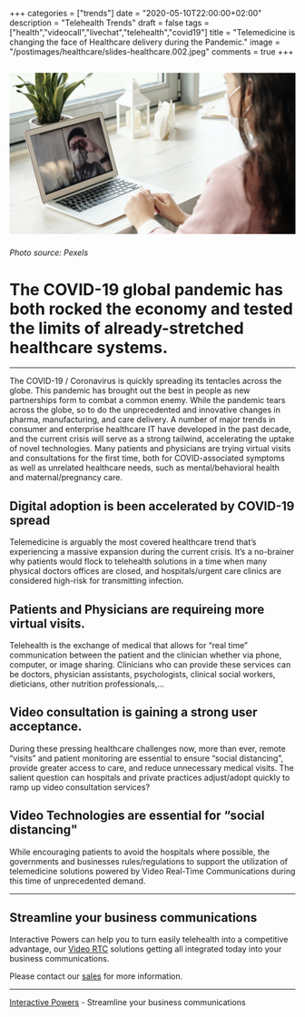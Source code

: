 +++
categories = ["trends"]
date = "2020-05-10T22:00:00+02:00"
description = "Telehealth Trends"
draft = false
tags = ["health","videocall","livechat","telehealth","covid19"]
title = "Telemedicine is changing the face of Healthcare delivery during the Pandemic."
image = "/postimages/healthcare/slides-healthcare.002.jpeg"
comments = true
+++

![telehealth-covid19](/postimages/healthcare/slides-healthcare.002.jpeg)
------------
###### Photo source: Pexels

#	The COVID-19 global pandemic has both rocked the economy and tested the limits of already-stretched healthcare systems. 
---

The COVID-19 / Coronavirus is quickly spreading its tentacles across the globe. This pandemic has brought out the best in people as new partnerships form to combat a common enemy. While the pandemic tears across the globe, so to do the unprecedented and innovative changes in pharma, manufacturing, and care delivery. A number of major trends in consumer and enterprise healthcare IT have developed in the past decade, and the current crisis will serve as a strong tailwind, accelerating the uptake of novel technologies. Many patients and physicians are trying virtual visits and consultations for the first time, both for COVID-associated symptoms as well as unrelated healthcare needs, such as mental/behavioral health and maternal/pregnancy care.

##	Digital adoption is been accelerated by COVID-19 spread

Telemedicine is arguably the most covered healthcare trend that’s experiencing a massive expansion during the current crisis. It’s a no-brainer why patients would flock to telehealth solutions in a time when many physical doctors offices are closed, and hospitals/urgent care clinics are considered high-risk for transmitting infection.

##	Patients and Physicians are requireing more virtual visits.

Telehealth is the exchange of medical that allows for “real time” communication between the patient and the clinician whether via phone, computer, or image sharing.  Clinicians who can provide these services  can be doctors, physician assistants, psychologists,  clinical social workers, dieticians, other nutrition professionals,...

##	Video consultation is gaining a strong user acceptance.

 During these pressing healthcare challenges now, more than ever, remote “visits” and patient monitoring are essential to ensure “social distancing", provide greater access to care, and reduce unnecessary medical visits. The salient question can hospitals and private practices adjust/adopt quickly to ramp up video consultation services? 
 
##	Video Technologies are essential for “social distancing"

While encouraging patients to avoid the hospitals where possible, the governments and businesses rules/regulations to support the utilization of telemedicine solutions powered by Video Real-Time Communications during this time of unprecedented demand. 

---
## Streamline your business communications

Interactive Powers can help you to turn easily telehealth into a competitive advantage, our [Video RTC](https://www.ivrpowers.com/videortc/) solutions getting all integrated today into your business communications.

Please contact our [sales](http://www.ivrpowers.com/support-services/) for more information.

---
[Interactive Powers](http://www.ivrpowers.com/ ) - Streamline your business communications